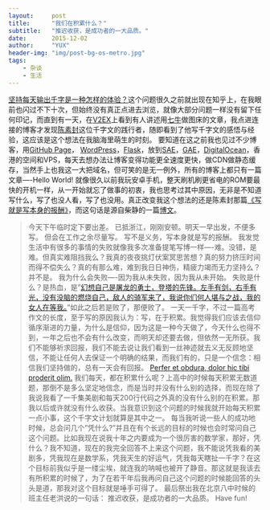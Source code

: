 ```yaml
---
layout:     post
title:      "我们在积累什么？"
subtitle:   "推迟收获，是成功者的一大品质。"
date:       2015-12-02
author:     "YUX"
header-img: "img/post-bg-os-metro.jpg"
tags:
    - 杂谈
    - 生活
---
```



[坚持每天输出千字是一种怎样的体验？](http://www.zhihu.com/question/31783718)这个问题很久之前就出现在知乎上，在我眼前也闪过不下十次，但始终没有真正点进去浏览，就像大部分问题一样没有留下任何印记，而直到有一天，在[V2EX](https://v2ex.com/)上看到有人讲述用[七牛](https://portal.qiniu.com/signup?code=3llo7rn63bsya)做图床的文章，我点进连接的博客才发现[陈素封](http://cnfeat.com/)这位千字文的践行者，随即看到了他写千字文的感悟与经验，这应该是这个想法在我脑海里萌生的时刻。
要知道在这之前我也见过不少博客，用[GitHub Page](https://pages.github.com/)， [WordPress](https://wordpress.com/)，[Flask](http://flask.pocoo.org/)，放到[SAE](http://sae.sina.com.cn/)，[GAE](https://cloud.google.com/appengine)，[DigitalOcean](https://www.digitalocean.com/?refcode=7f7d2441b8df)，香港的空间和VPS，每天去想办法让博客变得功能更全速度更快，做CDN做静态缓存，当然手上也我这一大把域名，但可笑的是无一例外，所有的博客上都只有一篇文章—-Hello World! 就像很久以前我玩安卓手机，整天刷机刷更省电的ROM要最快的开机一样，从一开始就忘了做事的初衷，我也思考过其中原因，无非是不知道写什么，写了也没人看，写了也没用。真正改变我这个想法的还是陈素封那篇[《写就是写本身的报酬》](http://cnfeat.com/blog/2015/09/15/what-i-give-is-what-i-get/)，而这句话是源自柴静的一篇[博文](http://www.yijingwenhua.cn/s/blog_48b0d37b010002ed.html)。
> 今天下午临时定下要出差。
> 已抵浙江，刚刚安顿。明天一早出发，不便多写。
> 但会在工作之余尽量写。
> 写不是义务，写本身就是写的报酬。
我发觉生活中有很多的事情的失败就像我多次准备提笔写博一样—-难。没错，是难。但真实难阻挡我么？我真的夜夜挑灯伏案冥思苦想？真的努力挤压时间而得不偿失么？真的有那么难，难到我日日神伤，精疲力竭而无力坚持么？并不是。
我为什么会失败—-因为我从未失败，因为我从未开始。
失败是什么？是热血，是”[幻想自己是屠龙的勇士，登塔的先锋。左手有剑，右手有光，没有没脑的燃烧自己，敌人的骑军来了，我说你们何人堪与之战，我的女人在等我。](http://www.zhihu.com/question/22921426/answer/23330366)”如此之后若是败了，那便败了。
一天一千字，不过一篇高考作文的长度，至于写的原因我认为：写，在于积累。我觉得我们应该去信仰循序渐进的力量，为什么是信仰，因为这是一种今天做了，今天什么也得不到，一年之后也不会有什么改变，而明天却还要去做，但依然一无所获。我们不能够祈求回报，我们不能去说让我们看到一丝神迹就去义无反顾地坚信，不能让任何人去保证一个明确的结果，而我们有的，只是一个信念：相信我们坚持做的，总有一天会有回报。
[Perfer et obdura, dolor hic tibi proderit olim.](https://translate.google.com/#la/zh-CN/Perfer%20et%20obdura%2C%20dolor%20hic%20tibi%20proderit%20olim)
我们每天，都在积累什么呢？上高中的时候每天积累无数道题，那倒不是多么坚定地信念，而是当时并没有什么别的选择，而现在除了我说我看了一千集美剧和每天200行代码之外真的没有什么别的在积累。那我以后或许就没有什么收获。当我意识到这个问题的时候我就开始每天积累一点小事，这个千字文计划就算是其中之一。
每当我听说一些人的成功地时候，总会问几个”凭什么?”并且在有个长远的目标的时候也会时常问自己这个问题。比如我现在说我十年之内要成为一个很厉害的数学家，那好，凭什么？我不知道，现在的我完全回答不上来这个问题，我不能说凭我看的美剧多，凭我现在是数学系，凭我天生的好运气，凭我每天瞎扯一千字？在这个目标前我似乎是一缕尘埃，就连我的呐喊也被开了静音。那这就是我该去有所积累的时候了，为了在若干年后我再问自己这个问题的时候能回答的头头是道，那我对这个目标就是唾手可得了。
最后祭出我在北京八中时候的班主任老洪说的一句话：
推迟收获，是成功者的一大品质。
Have fun!


